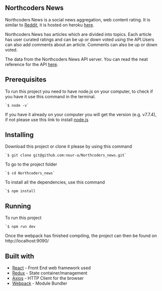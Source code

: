 ## Northcoders News

Northcoders News is a social news aggregation, web content rating. It is similar to [Reddit](https://www.reddit.com/), it is hosted on heroku [here](https://north-coders-news.herokuapp.com/).

Northcoders News has articles which are divided into topics. Each article has user curated ratings and can be up or down voted using the API.Users can also add comments about an article. Comments can also be up or down voted.

The data from the Northcoders News API server. You can read the neat reference for the API [here](https://northcoders-news-api.herokuapp.com/).

## Prerequisites

To run this project you need to have node.js on your computer, to check if you have it use this command in the terminal.
```
`$ node -v`
```
If you have it already on your computer you will get the version  (e.g. v7.7.4), if not please use this link to install [node.js](https://nodejs.org/en/)

## Installing

Download this project or clone it please by using this command 
```
`$ git clone git@github.com:nour-a/Northcoders_news.git`
```
To go to the project folder
```
`$ cd Northcoders_news`
```
To install all the dependencies, use this command
```
`$ npm install
```
## Running
To run this project 
```
`$ npm run dev
```
Once the webpack has finished compiling, the project can then be found on http://localhost:9090/

## Built with
- [React](https://facebook.github.io/react/) - Front End web framework used
- [Redux](http://redux.js.org/docs/introduction/) - State container/management
- [Axios](https://github.com/mzabriskie/axios) - HTTP Client for the browser
- [Webpack](https://webpack.github.io/) - Module Bundler 

